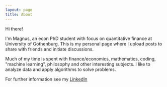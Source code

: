```yaml
---
layout: page
title: About
---
```


Hi there!

I'm Magnus, an econ PhD student with focus on quantitative finance at University of Gothenburg. This is my personal page where I upload posts to share with friends and initiate discussions.

Much of my time is spent with finance/economics, mathematics, coding, "machine learning", philosophy and other interesting subjects. I like to analyze data and apply algorithms to solve problems.

For further information see my [LinkedIn](https://www.linkedin.com/in/magnus-hansson-1426a734)
